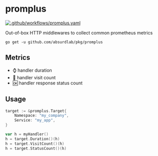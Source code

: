 # promplus

[![.github/workflows/promplus.yaml](https://github.com/absurdlab/pkg/actions/workflows/promplus.yaml/badge.svg)](https://github.com/absurdlab/pkg/actions/workflows/promplus.yaml)

Out-of-box HTTP middlewares to collect common prometheus metrics

```shell
go get -u github.com/absurdlab/pkg/promplus
```

## Metrics

- :watch: handler duration
- :ledger: handler visit count
- :ok: handler response status count

## Usage

```go
target := &promplus.Target{
    Namespace: "my_company",
    Service: "my_app",
}

var h = myHandler()
h = target.Duration()(h)
h = target.VisitCount()(h)
h = target.StatusCount()(h)
```